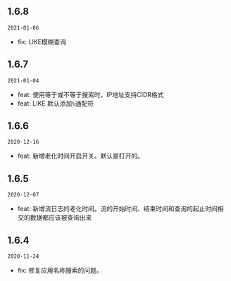 ## 1.6.8

`2021-01-06`

- fix: LIKE模糊查询

## 1.6.7

`2021-01-04`

- feat: 使用等于或不等于搜索时，IP地址支持CIDR格式
- feat: LIKE 默认添加`%`通配符

## 1.6.6

`2020-12-16`

- feat: 新增老化时间开启开关。默认是打开的。

## 1.6.5

`2020-12-07`

- feat: 新增流日志的老化时间。流的开始时间、结束时间和查询的起止时间相交的数据都应该被查询出来

## 1.6.4

`2020-11-24`

- fix: 修复应用名称搜索的问题。
